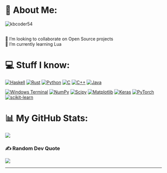 # 💫 About Me:
<p align="left"> <img src="https://komarev.com/ghpvc/?username=kbcoder54&label=Profile%20views&color=0e75b6&style=flat" alt="kbcoder54" /> </p>
<br>👯 I’m looking to collaborate on Open Source projects<br>🌱 I’m currently learning Lua<br>



# 💻 Stuff I know:
[![Haskell](https://img.shields.io/badge/Haskell-white.svg?style=for-the-badge&logo=haskell&logoColor=purple)](#) [![Rust](https://img.shields.io/badge/rust-%23000000.svg?style=for-the-badge&logo=rust&logoColor=white)](#) [![Python](https://img.shields.io/badge/python-3670A0?style=for-the-badge&logo=python&logoColor=ffdd54)](#) [![C](https://img.shields.io/badge/c-%2300599C.svg?style=for-the-badge&logo=c&logoColor=white)](#) [![C++](https://img.shields.io/badge/c++-%2300599C.svg?style=for-the-badge&logo=c%2B%2B&logoColor=white)](#) [![Java](https://img.shields.io/badge/java-%23ED8B00.svg?style=for-the-badge&logo=openjdk&logoColor=white)](#) 

[![Windows Terminal](https://img.shields.io/badge/Windows%20Terminal-%234D4D4D.svg?style=for-the-badge&logo=windows-terminal&logoColor=white)](#)  [![NumPy](https://img.shields.io/badge/numpy-%23013243.svg?style=for-the-badge&logo=numpy&logoColor=white)](#) [![Scipy](https://img.shields.io/badge/SciPy-%230C55A5.svg?style=for-the-badge&logo=scipy&logoColor=%white)](#) [![Matplotlib](https://img.shields.io/badge/Matplotlib-%23ffffff.svg?style=for-the-badge&logo=Matplotlib&logoColor=black)](#) [![Keras](https://img.shields.io/badge/Keras-%23D00000.svg?style=for-the-badge&logo=Keras&logoColor=white)](#) [![PyTorch](https://img.shields.io/badge/PyTorch-%23EE4C2C.svg?style=for-the-badge&logo=PyTorch&logoColor=white)](#) [![scikit-learn](https://img.shields.io/badge/scikit--learn-%23F7931E.svg?style=for-the-badge&logo=scikit-learn&logoColor=white)](#)

# 📊 My GitHub Stats:
<!---[![](https://github-readme-stats.vercel.app/api?username=kbcoder54&theme=dark&hide_border=true&include_all_commits=true&count_private=true)](#)<br/>
--->
[![](https://github-readme-stats.vercel.app/api/top-langs?username=kbcoder54&theme=dark&hide_border=true&show_icons=true&locale=en&layout=compact)](#)<br/>

### ✍️ Random Dev Quote
![](https://quotes-github-readme.vercel.app/api?type=horizontal&theme=dark)

<!--
### 😂 Random Dev Meme
<img src='https://randommeme-five.vercel.app/' style="height: 400px;"/>
-->
---
